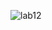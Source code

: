 
![lab12](https://user-images.githubusercontent.com/123714247/235833004-5c899362-4e8b-416f-beee-521bd08b9268.png)
